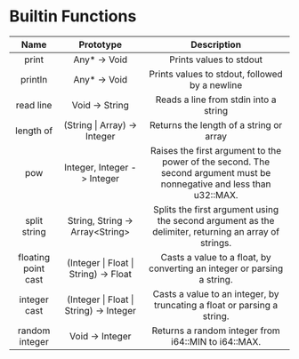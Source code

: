 # Builtin Functions

**Name**|**Prototype**|**Description**
:-----:|:-----:|:-----:
print | Any* -> Void | Prints values to stdout
println | Any* -> Void | Prints values to stdout, followed by a newline
read line | Void -> String | Reads a line from stdin into a string
length of | (String \| Array) -> Integer | Returns the length of a string or array
pow | Integer, Integer -> Integer | Raises the first argument to the power of the second. The second argument must be nonnegative and less than u32::MAX.
split string | String, String -> Array\<String\> | Splits the first argument using the second argument as the delimiter, returning an array of strings.
floating point cast | (Integer \| Float \| String) -> Float | Casts a value to a float, by converting an integer or parsing a string.
integer cast | (Integer \| Float \| String) -> Integer | Casts a value to an integer, by truncating a float or parsing a string.
random integer | Void -> Integer | Returns a random integer from i64::MIN to i64::MAX.